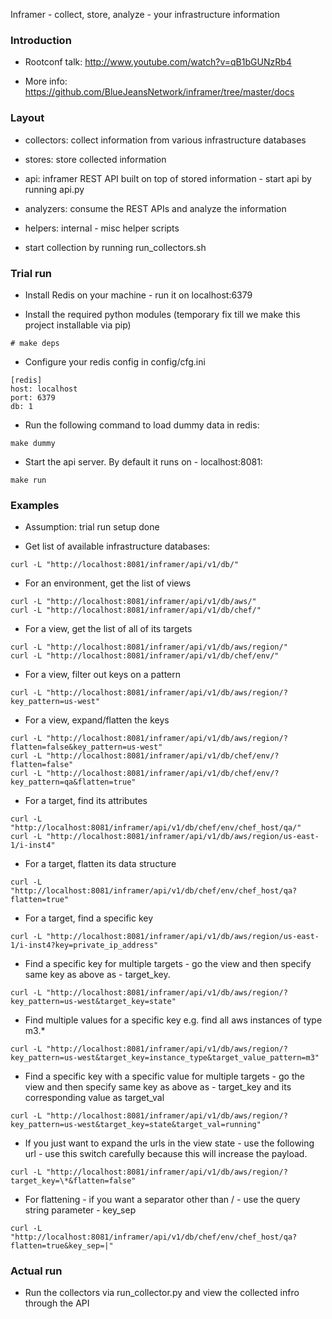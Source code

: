 Inframer - collect, store, analyze - your infrastructure information

### Introduction

* Rootconf talk: http://www.youtube.com/watch?v=qB1bGUNzRb4

* More info: https://github.com/BlueJeansNetwork/inframer/tree/master/docs

### Layout

* collectors: collect information from various infrastructure databases

* stores: store collected information

* api: inframer REST API built on top of stored information - start api by running api.py

* analyzers: consume the REST APIs and analyze the information

* helpers: internal - misc helper scripts

* start collection by running run\_collectors.sh

### Trial run

* Install Redis on your machine - run it on localhost:6379

* Install the required python modules (temporary fix till we make this project installable via pip)

```
# make deps
```


* Configure your redis config in config/cfg.ini 

```
[redis]
host: localhost
port: 6379
db: 1
```

* Run the following command to load dummy data in redis:

```
make dummy
```

* Start the api server. By default it runs on - localhost:8081:

```
make run
```

### Examples

* Assumption: trial run setup done

* Get list of available infrastructure databases:

```
curl -L "http://localhost:8081/inframer/api/v1/db/"
```

* For an environment, get the list of views

```
curl -L "http://localhost:8081/inframer/api/v1/db/aws/"
curl -L "http://localhost:8081/inframer/api/v1/db/chef/"
```

* For a view, get the list of all of its targets

```
curl -L "http://localhost:8081/inframer/api/v1/db/aws/region/"
curl -L "http://localhost:8081/inframer/api/v1/db/chef/env/"
```

* For a view, filter out keys on a pattern

```
curl -L "http://localhost:8081/inframer/api/v1/db/aws/region/?key_pattern=us-west"
```

* For a view, expand/flatten the keys

```
curl -L "http://localhost:8081/inframer/api/v1/db/aws/region/?flatten=false&key_pattern=us-west"
curl -L "http://localhost:8081/inframer/api/v1/db/chef/env/?flatten=false"
curl -L "http://localhost:8081/inframer/api/v1/db/chef/env/?key_pattern=qa&flatten=true"
```

* For a target, find its attributes

```
curl -L "http://localhost:8081/inframer/api/v1/db/chef/env/chef_host/qa/"
curl -L "http://localhost:8081/inframer/api/v1/db/aws/region/us-east-1/i-inst4"
```

* For a target, flatten its data structure

```
curl -L "http://localhost:8081/inframer/api/v1/db/chef/env/chef_host/qa?flatten=true"
```

* For a target, find a specific key

```
curl -L "http://localhost:8081/inframer/api/v1/db/aws/region/us-east-1/i-inst4?key=private_ip_address"
```

* Find a specific key for multiple targets - go the view and then specify same key as above as - target\_key.

```
curl -L "http://localhost:8081/inframer/api/v1/db/aws/region/?key_pattern=us-west&target_key=state"
```

* Find multiple values for a specific key e.g. find all aws instances of type m3.\*

```
curl -L "http://localhost:8081/inframer/api/v1/db/aws/region/?key_pattern=us-west&target_key=instance_type&target_value_pattern=m3"
```

* Find a specific key with a specific value for multiple targets - go the view and then specify same key as above as - target\_key
and its corresponding value as target\_val
```
curl -L "http://localhost:8081/inframer/api/v1/db/aws/region/?key_pattern=us-west&target_key=state&target_val=running"
```

* If you just want to expand the urls in the view state - use the following url - use this switch carefully because 
this will increase the payload.

```
curl -L "http://localhost:8081/inframer/api/v1/db/aws/region/?target_key=\*&flatten=false"
```

* For flattening - if you want a separator other than / - use the query string parameter - key\_sep

```
curl -L "http://localhost:8081/inframer/api/v1/db/chef/env/chef_host/qa?flatten=true&key_sep=|"
```

### Actual run

* Run the collectors via run_collector.py and view the collected infro through the API
